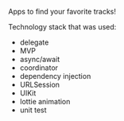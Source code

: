 Apps to find your favorite tracks!

Technology stack that was used:
- delegate
- MVP
- async/await
- coordinator
- dependency injection
- URLSession
- UIKit
- lottie animation
- unit test

